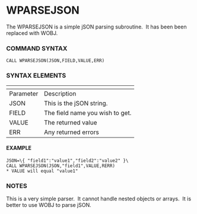 # WPARSEJSON

<PageHeader />

The WPARSEJSON is a simple jSON parsing subroutine.  It has been been replaced with WOBJ.

### COMMAND SYNTAX

```
CALL WPARSEJSON(JSON,FIELD,VALUE,ERR)
```

### SYNTAX ELEMENTS


| <!----> | <!----> |
| --- | --- |
| Parameter | Description |
| JSON | This is the jSON string. |
| FIELD | The field name you wish to get. |
| VALUE | The returned value |
| ERR | Any returned errors |


#### EXAMPLE

```
JSON=\{ "field1":"value1","field2":"value2" }\
CALL WPARSEJSON(JSON,"field1",VALUE,RERR)
* VALUE will equal "value1"
```

### NOTES

This is a very simple parser.  It cannot handle nested objects or arrays.  It is better to use WOBJ to parse jSON.

  
<PageFooter />
